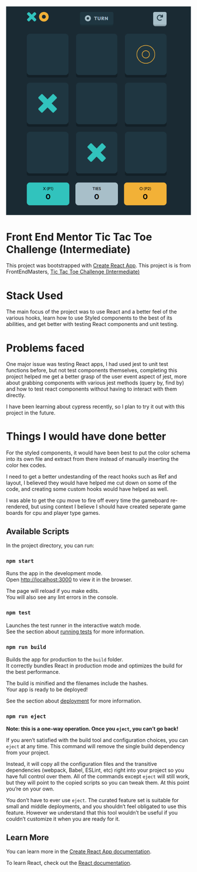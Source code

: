 ![Game Application Image](./project-images/game-mid.png)

# Front End Mentor Tic Tac Toe Challenge (Intermediate)

This project was bootstrapped with [Create React App](https://github.com/facebook/create-react-app).
This project is is from FrontEndMasters, [Tic Tac Toe Challenge (Intermediate)](https://www.frontendmentor.io/challenges/tic-tac-toe-game-Re7ZF_E2v/hub/tic-tac-toe-game-y4th6eCpN)

# Stack Used

The main focus of the project was to use React and a better feel of the various hooks, learn how to use Styled components to the best of its abilities, and get better with testing React components and unit testing.

# Problems faced

One major issue was testing React apps, I had used jest to unit test functions before, but not test components themselves, completing this project helped me get a better grasp of the user event aspect of jest, more about grabbing components with various jest methods (query by, find by) and how to test react components without having to interact with them directly.

I have been learning about cypress recently, so I plan to try it out with this project in the future.

# Things I would have done better

For the styled components, it would have been best to put the color schema into its own file and extract from there instead of manually inserting the color hex codes.

I need to get a better undestanding of the react hooks such as Ref and layout, I believed they would have helped me cut down on some of the code, and creating some custom hooks would have helped as well.

I was able to get the cpu move to fire off every time the gameboard re-rendered, but using context I believe I should have created seperate game boards for cpu and player type games.

## Available Scripts

In the project directory, you can run:

### `npm start`

Runs the app in the development mode.\
Open [http://localhost:3000](http://localhost:3000) to view it in the browser.

The page will reload if you make edits.\
You will also see any lint errors in the console.

### `npm test`

Launches the test runner in the interactive watch mode.\
See the section about [running tests](https://facebook.github.io/create-react-app/docs/running-tests) for more information.

### `npm run build`

Builds the app for production to the `build` folder.\
It correctly bundles React in production mode and optimizes the build for the best performance.

The build is minified and the filenames include the hashes.\
Your app is ready to be deployed!

See the section about [deployment](https://facebook.github.io/create-react-app/docs/deployment) for more information.

### `npm run eject`

**Note: this is a one-way operation. Once you `eject`, you can’t go back!**

If you aren’t satisfied with the build tool and configuration choices, you can `eject` at any time. This command will remove the single build dependency from your project.

Instead, it will copy all the configuration files and the transitive dependencies (webpack, Babel, ESLint, etc) right into your project so you have full control over them. All of the commands except `eject` will still work, but they will point to the copied scripts so you can tweak them. At this point you’re on your own.

You don’t have to ever use `eject`. The curated feature set is suitable for small and middle deployments, and you shouldn’t feel obligated to use this feature. However we understand that this tool wouldn’t be useful if you couldn’t customize it when you are ready for it.

## Learn More

You can learn more in the [Create React App documentation](https://facebook.github.io/create-react-app/docs/getting-started).

To learn React, check out the [React documentation](https://reactjs.org/).
